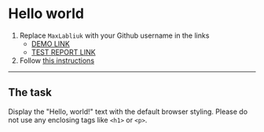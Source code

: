# Hello world
1. Replace `MaxLabliuk` with your Github username in the links
    - [DEMO LINK](https://MaxLabliuk.github.io/layout_hello-world/) <br>
    - [TEST REPORT LINK](https://MaxLabliuk.github.io/layout_hello-world/report/html_report/)
2. Follow [this instructions](https://mate-academy.github.io/layout_task-guideline/)
___

## The task 
Display the "Hello, world!" text with the default browser styling. Please do not 
use any enclosing tags like `<h1>` or `<p>`.
